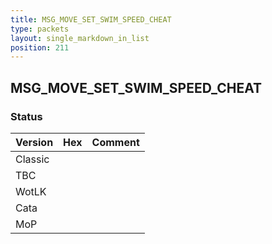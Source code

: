 ```yaml
---
title: MSG_MOVE_SET_SWIM_SPEED_CHEAT
type: packets
layout: single_markdown_in_list
position: 211
---
```


## MSG_MOVE_SET_SWIM_SPEED_CHEAT

### Status

Version | Hex | Comment
---------- | ---------- | ---------- 
Classic |  |  
TBC |  |  
WotLK |  |  
Cata |  |  
MoP |  |  